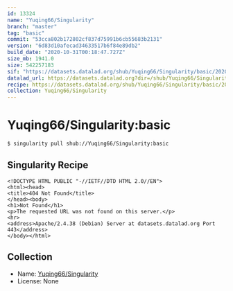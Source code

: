 ```yaml
---
id: 13324
name: "Yuqing66/Singularity"
branch: "master"
tag: "basic"
commit: "53cca802b172802cf837d75991b6cb55683b2131"
version: "6d83d10afecad34633517b6f84e89db2"
build_date: "2020-10-31T00:18:47.727Z"
size_mb: 1941.0
size: 542257183
sif: "https://datasets.datalad.org/shub/Yuqing66/Singularity/basic/2020-10-31-53cca802-6d83d10a/6d83d10afecad34633517b6f84e89db2.sif"
datalad_url: https://datasets.datalad.org?dir=/shub/Yuqing66/Singularity/basic/2020-10-31-53cca802-6d83d10a/
recipe: https://datasets.datalad.org/shub/Yuqing66/Singularity/basic/2020-10-31-53cca802-6d83d10a/Singularity
collection: Yuqing66/Singularity
---
```


# Yuqing66/Singularity:basic

```bash
$ singularity pull shub://Yuqing66/Singularity:basic
```

## Singularity Recipe

```singularity
<!DOCTYPE HTML PUBLIC "-//IETF//DTD HTML 2.0//EN">
<html><head>
<title>404 Not Found</title>
</head><body>
<h1>Not Found</h1>
<p>The requested URL was not found on this server.</p>
<hr>
<address>Apache/2.4.38 (Debian) Server at datasets.datalad.org Port 443</address>
</body></html>
```

## Collection

 - Name: [Yuqing66/Singularity](https://github.com/Yuqing66/Singularity)
 - License: None

